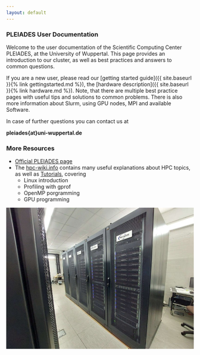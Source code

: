 ```yaml
---
layout: default
---
```


### PLEIADES User Documentation
Welcome to the user documentation of the Scientific Computing Center PLEIADES, at the University of Wuppertal.
This page provides an introduction to our cluster, as well as best practices and answers to common questions.

If you are a new user, please read our [getting started guide]({{ site.baseurl }}{% link gettingstarted.md %}), the [hardware description]({{ site.baseurl }}{% link hardware.md %}).
Note, that there are multiple best practice pages with useful tips and solutions to common problems.
There is also more information about Slurm, using GPU nodes, MPI and available Software.

In case of further questions you can contact us at

**pleiades{at}uni-wuppertal.de**

### More Resources
  - [Official PLEIADES page](http://pleiades.uni-wuppertal.de/)
  - The [hpc-wiki.info](https://hpc-wiki.info/) contains many useful explanations about HPC topics, as well as [Tutorials](https://hpc-wiki.info/hpc/Category:Tutorials), covering
    - Linux introduction
    - Profiling with gprof
    - OpenMP porgramming
    - GPU programming

![The PLEIADES Cluster](assets/img/cluster.jpg)

